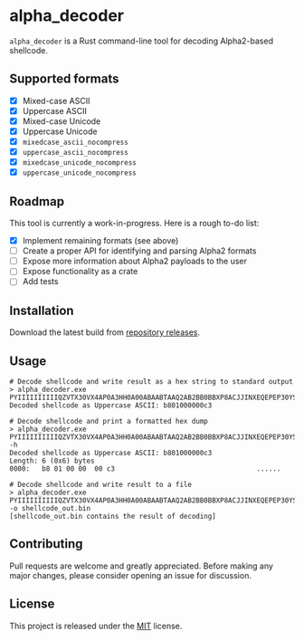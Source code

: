 # alpha_decoder

`alpha_decoder` is a Rust command-line tool for decoding Alpha2-based shellcode.

## Supported formats

- [x] Mixed-case ASCII
- [x] Uppercase ASCII
- [x] Mixed-case Unicode
- [x] Uppercase Unicode
- [x] `mixedcase_ascii_nocompress`
- [x] `uppercase_ascii_nocompress`
- [x] `mixedcase_unicode_nocompress`
- [x] `uppercase_unicode_nocompress`

## Roadmap

This tool is currently a work-in-progress. Here is a rough to-do list:

- [x] Implement remaining formats (see above)
- [ ] Create a proper API for identifying and parsing Alpha2 formats
- [ ] Expose more information about Alpha2 payloads to the user
- [ ] Expose functionality as a crate
- [ ] Add tests

## Installation
Download the latest build from [repository releases](https://github.com/LeoCodes21/alpha_decoder/releases).

## Usage

```
# Decode shellcode and write result as a hex string to standard output
> alpha_decoder.exe PYIIIIIIIIIIQZVTX30VX4AP0A3HH0A00ABAABTAAQ2AB2BB0BBXP8ACJJINXEQEPEP30YSA
Decoded shellcode as Uppercase ASCII: b801000000c3

# Decode shellcode and print a formatted hex dump
> alpha_decoder.exe PYIIIIIIIIIIQZVTX30VX4AP0A3HH0A00ABAABTAAQ2AB2BB0BBXP8ACJJINXEQEPEP30YSA -h
Decoded shellcode as Uppercase ASCII: b801000000c3
Length: 6 (0x6) bytes
0000:   b8 01 00 00  00 c3                                   ......

# Decode shellcode and write result to a file
> alpha_decoder.exe PYIIIIIIIIIIQZVTX30VX4AP0A3HH0A00ABAABTAAQ2AB2BB0BBXP8ACJJINXEQEPEP30YSA -o shellcode_out.bin
[shellcode_out.bin contains the result of decoding]
```

## Contributing
Pull requests are welcome and greatly appreciated. Before making any major changes, please consider opening an issue for discussion.

## License
This project is released under the [MIT](https://choosealicense.com/licenses/mit/) license.